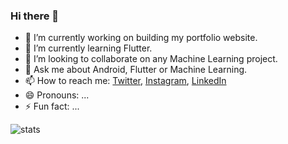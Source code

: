 ### Hi there 👋

- 🔭 I’m currently working on building my portfolio website.
- 🌱 I’m currently learning Flutter.
- 👯 I’m looking to collaborate on any Machine Learning project.
- 💬 Ask me about Android, Flutter or Machine Learning.
- 📫 How to reach me: [Twitter](https://twitter.com/sakarayajitesh), [Instagram](https://www.instagram.com/s_ajitesh), [LinkedIn](https://www.linkedin.com/in/ajitesh-sakaray/)
- 😄 Pronouns: ...
- ⚡ Fun fact: ...

![stats](https://github-readme-stats.vercel.app/api?username=sakarayajitesh&&show_icons=true&icon_color=737373&title_color=226e39&text_color=737373&bg_color=DEFFE7&hide=[%22prs%22])
